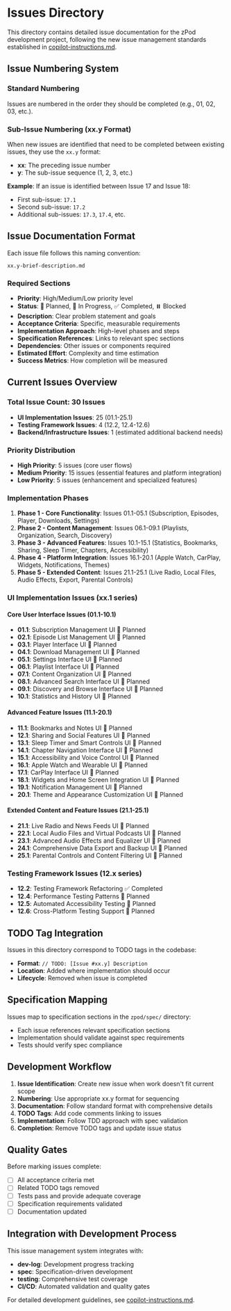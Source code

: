 # Issues Directory

This directory contains detailed issue documentation for the zPod development project, following the new issue management standards established in [copilot-instructions.md](../.github/copilot-instructions.md).

## Issue Numbering System

### Standard Numbering
Issues are numbered in the order they should be completed (e.g., 01, 02, 03, etc.).

### Sub-Issue Numbering (xx.y Format)
When new issues are identified that need to be completed between existing issues, they use the `xx.y` format:
- **xx**: The preceding issue number
- **y**: The sub-issue sequence (1, 2, 3, etc.)

**Example**: If an issue is identified between Issue 17 and Issue 18:
- First sub-issue: `17.1`
- Second sub-issue: `17.2`
- Additional sub-issues: `17.3`, `17.4`, etc.

## Issue Documentation Format

Each issue file follows this naming convention:
```
xx.y-brief-description.md
```

### Required Sections
- **Priority**: High/Medium/Low priority level
- **Status**: 🔄 Planned, 🚧 In Progress, ✅ Completed, ⏸️ Blocked
- **Description**: Clear problem statement and goals
- **Acceptance Criteria**: Specific, measurable requirements
- **Implementation Approach**: High-level phases and steps
- **Specification References**: Links to relevant spec sections
- **Dependencies**: Other issues or components required
- **Estimated Effort**: Complexity and time estimation
- **Success Metrics**: How completion will be measured

## Current Issues Overview

### Total Issue Count: 30 Issues
- **UI Implementation Issues**: 25 (01.1-25.1)
- **Testing Framework Issues**: 4 (12.2, 12.4-12.6)
- **Backend/Infrastructure Issues**: 1 (estimated additional backend needs)

### Priority Distribution
- **High Priority**: 5 issues (core user flows)
- **Medium Priority**: 15 issues (essential features and platform integration)
- **Low Priority**: 5 issues (enhancement and specialized features)

### Implementation Phases
1. **Phase 1 - Core Functionality**: Issues 01.1-05.1 (Subscription, Episodes, Player, Downloads, Settings)
2. **Phase 2 - Content Management**: Issues 06.1-09.1 (Playlists, Organization, Search, Discovery)
3. **Phase 3 - Advanced Features**: Issues 10.1-15.1 (Statistics, Bookmarks, Sharing, Sleep Timer, Chapters, Accessibility)
4. **Phase 4 - Platform Integration**: Issues 16.1-20.1 (Apple Watch, CarPlay, Widgets, Notifications, Themes)
5. **Phase 5 - Extended Content**: Issues 21.1-25.1 (Live Radio, Local Files, Audio Effects, Export, Parental Controls)

### UI Implementation Issues (xx.1 series)

#### Core User Interface Issues (01.1-10.1)
- **01.1**: Subscription Management UI 🔄 Planned
- **02.1**: Episode List Management UI 🔄 Planned
- **03.1**: Player Interface UI 🔄 Planned
- **04.1**: Download Management UI 🔄 Planned
- **05.1**: Settings Interface UI 🔄 Planned
- **06.1**: Playlist Interface UI 🔄 Planned
- **07.1**: Content Organization UI 🔄 Planned
- **08.1**: Advanced Search Interface UI 🔄 Planned
- **09.1**: Discovery and Browse Interface UI 🔄 Planned
- **10.1**: Statistics and History UI 🔄 Planned

#### Advanced Feature Issues (11.1-20.1)
- **11.1**: Bookmarks and Notes UI 🔄 Planned
- **12.1**: Sharing and Social Features UI 🔄 Planned
- **13.1**: Sleep Timer and Smart Controls UI 🔄 Planned
- **14.1**: Chapter Navigation Interface UI 🔄 Planned
- **15.1**: Accessibility and Voice Control UI 🔄 Planned
- **16.1**: Apple Watch and Wearable UI 🔄 Planned
- **17.1**: CarPlay Interface UI 🔄 Planned
- **18.1**: Widgets and Home Screen Integration UI 🔄 Planned
- **19.1**: Notification Management UI 🔄 Planned
- **20.1**: Theme and Appearance Customization UI 🔄 Planned

#### Extended Content and Feature Issues (21.1-25.1)
- **21.1**: Live Radio and News Feeds UI 🔄 Planned
- **22.1**: Local Audio Files and Virtual Podcasts UI 🔄 Planned
- **23.1**: Advanced Audio Effects and Equalizer UI 🔄 Planned
- **24.1**: Comprehensive Data Export and Backup UI 🔄 Planned
- **25.1**: Parental Controls and Content Filtering UI 🔄 Planned

### Testing Framework Issues (12.x series)
- **12.2**: Testing Framework Refactoring ✅ Completed
- **12.4**: Performance Testing Patterns 🔄 Planned
- **12.5**: Automated Accessibility Testing 🔄 Planned  
- **12.6**: Cross-Platform Testing Support 🔄 Planned

## TODO Tag Integration

Issues in this directory correspond to TODO tags in the codebase:
- **Format**: `// TODO: [Issue #xx.y] Description`
- **Location**: Added where implementation should occur
- **Lifecycle**: Removed when issue is completed

## Specification Mapping

Issues map to specification sections in the `zpod/spec/` directory:
- Each issue references relevant specification sections
- Implementation should validate against spec requirements
- Tests should verify spec compliance

## Development Workflow

1. **Issue Identification**: Create new issue when work doesn't fit current scope
2. **Numbering**: Use appropriate xx.y format for sequencing
3. **Documentation**: Follow standard format with comprehensive details
4. **TODO Tags**: Add code comments linking to issues
5. **Implementation**: Follow TDD approach with spec validation
6. **Completion**: Remove TODO tags and update issue status

## Quality Gates

Before marking issues complete:
- [ ] All acceptance criteria met
- [ ] Related TODO tags removed
- [ ] Tests pass and provide adequate coverage
- [ ] Specification requirements validated
- [ ] Documentation updated

## Integration with Development Process

This issue management system integrates with:
- **dev-log**: Development progress tracking
- **spec**: Specification-driven development
- **testing**: Comprehensive test coverage
- **CI/CD**: Automated validation and quality gates

For detailed development guidelines, see [copilot-instructions.md](../.github/copilot-instructions.md).